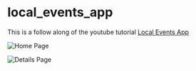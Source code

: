 # local_events_app

This is a follow along of the youtube tutorial [Local Events App](https://www.youtube.com/watch?v=pAYGLroI1DI)

![Home Page]("assets/home_page.png")

![Details Page]("assets/details_page.png")



